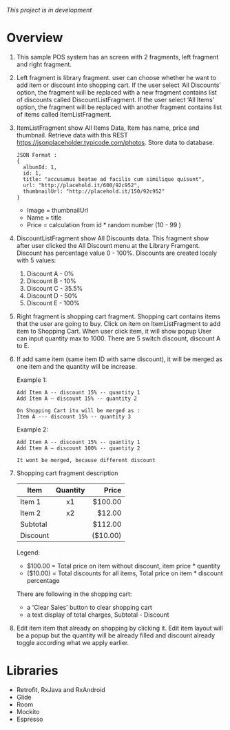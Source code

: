 *This project is in development*

# Overview
1. This sample POS system has an screen with 2 fragments, left fragment and right fragment.

2. Left fragment is library fragment. user can choose whether he want to add item or discount into shopping cart. If
   the user select ‘All Discounts’ option, the fragment will be replaced with a new
   fragment contains list of discounts called DiscountListFragment. If the user select
   ‘All Items’ option, the fragment will be replaced with another fragment contains
   list of items called ItemListFragment.

3. ItemListFragment show All Items Data, Item has name, price and thumbnail. Retrieve
   data with this REST https://jsonplaceholder.typicode.com/photos. Store data to database.

       JSON Format :
       {
         albumId: 1,
         id: 1,
         title: "accusamus beatae ad facilis cum similique quisunt",
         url: "http://placehold.it/600/92c952",
         thumbnailUrl: "http://placehold.it/150/92c952"
       }

   - Image = thumbnailUrl
   - Name = title
   - Price = calculation from id * random number (10 - 99 )

4. DiscountListFragment show All Discounts data. This fragment show after user clicked the
   All Discount menu at the Library Framgent. Discount has percentage value 0 - 100%.
   Discounts are created localy with 5 values:
   1. Discount A - 0%
   2. Discount B - 10%
   3. Discount C - 35.5%
   4. Discount D - 50%
   5. Discount E - 100%

5. Right fragment is shopping cart fragment. Shopping cart contains items that the user are going to buy.
   Click on item on ItemListFragment to add item to Shopping Cart. When user click item, it will show popup
   User can input quantity max to 1000. There are 5 switch discount, discount A to E.

6. If add same item (same item ID with same discount), it will be merged as one
   item and the quantity will be increase.

   Example 1:

       Add Item A -- discount 15% -- quantity 1
       Add Item A – discount 15% -- quantity 2

       On Shopping Cart itu will be merged as :
       Item A --- discount 15% -- quantity 3

   Example 2:

       Add Item A -- discount 15% -- quantity 1
       Add Item A – discount 100% -- quantity 2

       It wont be merged, because different discount

7. Shopping cart fragment description

    | Item          |Quantity       | Price |
    | ------------- |:-------------:| -----:|
    | Item 1        | x1 | $100.00 |
    | Item 2      | x2     |   $12.00 |
    | Subtotal |       |    $112.00 |
    |Discount | |($10.00)|

    Legend:
    - $100.00 = Total price on item without discount, item price * quantity
    - ($10.00) = Total discounts for all items, Total price on item * discount percentage

    There are following in the shopping cart:
    - a 'Clear Sales' button to clear shopping cart
    - a text display of total charges, Subtotal - Discount

8. Edit item item that already on
   shopping by clicking it. Edit item
   layout will be a popup but the quantity will be already
   filled and discount already toggle
   according what we apply earlier.


# Libraries
- Retrofit, RxJava and RxAndroid
- Glide
- Room
- Mockito
- Espresso

